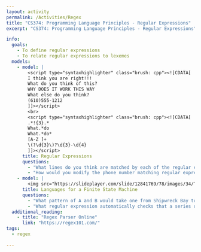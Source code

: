 ```yaml
---
layout: activity
permalink: /Activities/Regex
title: "CS374: Programming Language Principles - Regular Expressions"
excerpt: "CS374: Programming Language Principles - Regular Expressions"

info: 
  goals: 
    - To define regular expressions
    - To relate regular expressions to lexemes
  models:
    - model: |
        <script type="syntaxhighlighter" class="brush: cpp"><![CDATA[
        I think you are right!!!
        What do you think of this?
        WHY DOES IT WORK THIS WAY
        What else do you think?
        (610)555-1212
        ]]></script> 
        <br>
        <script type="syntaxhighlighter" class="brush: cpp"><![CDATA[
        .*!{3}.*
        What.*do
        What.*do*
        [A-Z ]+
        \(?\d{3}\)?\d{3}-\d{4}
        ]]></script> 
      title: Regular Expressions
      questions:
        - "What lines do you think are matched by each of the regular expressions?"
        - "How would you modify the phone number matching regular expression to allow an optional space in-between the area code and phone number?"
    - model: |
        <img src="https://slideplayer.com/slide/12841769/78/images/34/TREASURE+HUNT%3A+Treasure+Island.jpg" alt="CS Unplugged Finite State Machine Activity">
      title: Languages for a Finite State Machine
      questions:
        - "What pattern of A and B would take one from Shipwreck Bay to Treasure Island?"
        - "What regular expression automatically checks that a series of navigational guesses would lead from Shipwreck Bay to Treasure Island?  Note that [AB] means to match either character A or B once."
  additional_reading:
    - title: "Regex Parser Online"
      link: "https://regex101.com/"    
tags:
  - regex
  
---
```


